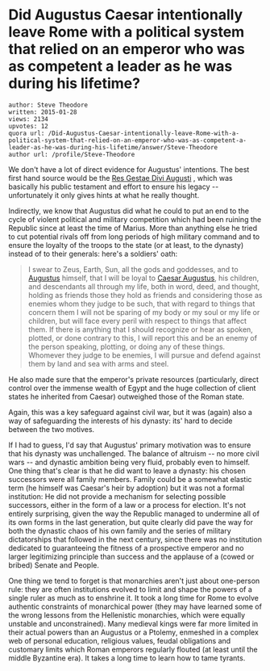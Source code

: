 # Did Augustus Caesar intentionally leave Rome with a political system that relied on an emperor who was as competent a leader as he was during his lifetime?

	author: Steve Theodore
	written: 2015-01-28
	views: 2134
	upvotes: 12
	quora url: /Did-Augustus-Caesar-intentionally-leave-Rome-with-a-political-system-that-relied-on-an-emperor-who-was-as-competent-a-leader-as-he-was-during-his-lifetime/answer/Steve-Theodore
	author url: /profile/Steve-Theodore


We don't have a lot of direct evidence for Augustus' intentions. The best first hand source would be the [Res Gestae Divi Augusti](http://penelope.uchicago.edu/Thayer/E/Roman/Texts/Augustus/Res_Gestae/home.html) , which was basically his public testament and effort to ensure his legacy -- unfortunately it only gives hints at what he really thought.

Indirectly, we know that Augustus did what he could to put an end to the cycle of violent political and military competition which had been ruining the Republic since at least the time of Marius. More than anything else he tried to cut potential rivals off from long periods of high military command and to ensure the loyalty of the troops to the state (or at least, to the dynasty) instead of to their generals: here's a soldiers' oath:



> I swear to Zeus, Earth, Sun, all the gods and goddesses, and to [Augustus](https://romanvoices.wikispaces.com/Augustus) himself, that I will be loyal to [Caesar Augustus](https://romanvoices.wikispaces.com/Augustus), his children, and descendants all through my life, both in word, deed, and thought, holding as friends those they hold as friends and considering those as enemies whom they judge to be such, that with regard to things that concern them I will not be sparing of my body or my soul or my life or children, but will face every peril with respect to things that affect them. If there is anything that I should recognize or hear as spoken, plotted, or done contrary to this, I will report this and be an enemy of the person speaking, plotting, or doing any of these things. Whomever they judge to be enemies, I will pursue and defend against them by land and sea with arms and steel.




He also made sure that the emperor's private resources (particularly, direct control over the immense wealth of Egypt and the huge collection of client states he inherited from Caesar) outweighed those of the Roman state. 

Again, this was a key safeguard against civil war, but it was (again) also a way of safeguarding the interests of his dynasty: its' hard to decide between the two motives.

If I had to guess, I'd say that Augustus' primary motivation was to ensure that his dynasty was unchallenged. The balance of altruism -- no more civil wars -- and dynastic ambition being very fluid, probably even to himself. One thing that's clear is that he did want to leave a dynasty: his chosen successors were all family members. Family could be a somewhat elastic term (he himself was Caesar's heir by adoption) but it was not a formal institution: He did not provide a mechanism for selecting possible successors, either in the form of a law or a process for election. It's not entirely surprising, given the way the Republic managed to undermine all of its own forms in the last generation, but quite clearly did pave the way for both the dynastic chaos of his own family and the series of military dictatorships that followed in the next century, since there was no institution dedicated to guaranteeing the fitness of a prospective emperor and no larger legitimizing principle than success and the applause of a (cowed or bribed) Senate and People.

One thing we tend to forget is that monarchies aren't just about one-person rule: they are often institutions evolved to limit and shape the powers of a single ruler as much as to enshrine it. It took a long time for Rome to evolve authentic constraints of monarchical power (they may have learned some of the wrong lessons from the Hellenistic monarchies, which were equally unstable and unconstrained). Many medieval kings were far more limited in their actual powers than an Augustus or a Ptolemy, enmeshed in a complex web of personal education, religious values, feudal obligations and customary limits which Roman emperors regularly flouted (at least until the middle Byzantine era). It takes a long time to learn how to tame tyrants.

